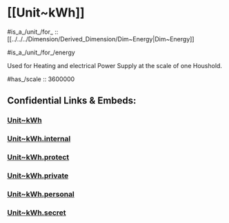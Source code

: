 ﻿
# [[Unit~kWh]] 

#is_a_/unit_/for_ :: [[../../../Dimension/Derived_Dimension/Dim~Energy|Dim~Energy]] 

#is_a_/unit_/for_/energy 

Used for Heating and electrical Power Supply at the scale of one Houshold. 

#has_/scale :: 3600000 


## Confidential Links & Embeds: 

### [Unit~kWh](/_public/Unit/SI-Unit/derived_Unit/Unit~kWh.md) 

### [Unit~kWh.internal](/_internal/Unit/SI-Unit/derived_Unit/Unit~kWh.internal.md) 

### [Unit~kWh.protect](/_protect/Unit/SI-Unit/derived_Unit/Unit~kWh.protect.md) 

### [Unit~kWh.private](/_private/Unit/SI-Unit/derived_Unit/Unit~kWh.private.md) 

### [Unit~kWh.personal](/_personal/Unit/SI-Unit/derived_Unit/Unit~kWh.personal.md) 

### [Unit~kWh.secret](/_secret/Unit/SI-Unit/derived_Unit/Unit~kWh.secret.md) 
